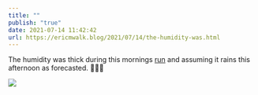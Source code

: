 ```yaml
---
title: ""
publish: "true"
date: 2021-07-14 11:42:42
url: https://ericmwalk.blog/2021/07/14/the-humidity-was.html
---
```


The humidity was thick during this mornings [run](https://www.strava.com/activities/5625771595) and assuming it rains this afternoon as forecasted. 🏃🏻‍♂️

![](https://ericmwalk.blog/uploads/2021/0bf34ec8f6.jpg)